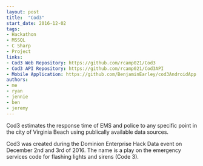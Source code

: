 ```yaml
---
layout: post
title:  "Cod3"
start_date: 2016-12-02
tags:
- Hackathon
- MSSQL
- C Sharp
- Project
links:
- Cod3 Web Repository: https://github.com/rcamp021/Cod3
- Cod3 API Repository: https://github.com/rcamp021/Cod3API
- Mobile Application: https://github.com/BenjaminEarley/cod3AndroidApp
authors:
- me
- ryan
- jennie
- ben
- jeremy
---
```


Cod3 estimates the response time of EMS and police to any specific point in the city of Virginia Beach using publically available data sources.

Cod3 was created during the Dominion Enterprise Hack Data event on December 2nd and 3rd of 2016. The name is a play on the emergency services code for flashing lights and sirens (Code 3).
